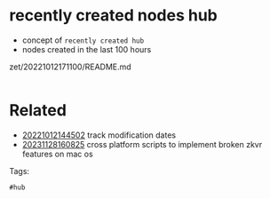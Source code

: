 # recently created nodes hub

- concept of `recently created hub`
- nodes created in the last 100 hours

zet/20221012171100/README.md

```
```

# Related

- [20221012144502](/zet/20221012144502/README.md) track modification dates
- [20231128160825](/zet/20231128160825/README.md) cross platform scripts to implement broken zkvr features on mac os

Tags:

    #hub
